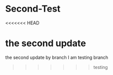 # Second-Test
<<<<<<< HEAD


the second update
=======
the second update by branch
I am testing branch
>>>>>>> testing
